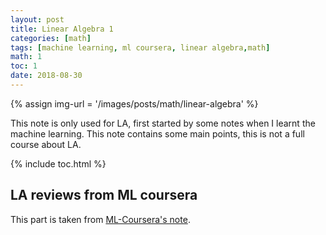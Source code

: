 ```yaml
---
layout: post
title: Linear Algebra 1
categories: [math]
tags: [machine learning, ml coursera, linear algebra,math]
math: 1
toc: 1
date: 2018-08-30
---
```


{% assign img-url = '/images/posts/math/linear-algebra' %}

This note is only used for LA, first started by some notes when I learnt the machine learning. This note contains some main points, this is not a full course about LA.

{% include toc.html %}

## LA reviews from ML coursera

This part is taken from [ML-Coursera's note](/machine-learning-coursera-1).

